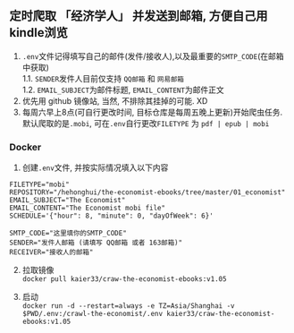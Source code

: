 ## 定时爬取 「经济学人」 并发送到邮箱, 方便自己用kindle浏览

1. `.env`文件记得填写自己的邮件(发件/接收人),以及最重要的`SMTP_CODE`(在邮箱中获取)  
  1.1. `SENDER`发件人目前仅支持 `QQ邮箱` 和 `网易邮箱`  
  1.2. `EMAIL_SUBJECT`为邮件标题, `EMAIL_CONTENT`为邮件正文
2. 优先用 github 镜像站, 当然, 不排除其挂掉的可能. XD
3. 每周六早上8点(可自行更改时间, 目标仓库是每周五晚上更新)开始爬虫任务. 默认爬取的是`.mobi`, 可在`.env`自行更改`FILETYPE` 为 `pdf | epub | mobi `


### Docker

1. 创建`.env`文件, 并按实际情况填入以下内容

```
FILETYPE="mobi"
REPOSITORY="/hehonghui/the-economist-ebooks/tree/master/01_economist"
EMAIL_SUBJECT="The Economist"
EMAIL_CONTENT="The Economist mobi file"
SCHEDULE='{"hour": 8, "minute": 0, "dayOfWeek": 6}'

SMTP_CODE="这里填你的SMTP_CODE"
SENDER="发件人邮箱 (请填写 QQ邮箱 或者 163邮箱)"
RECEIVER="接收人的邮箱"
```  

2. 拉取镜像  
`docker pull kaier33/craw-the-economist-ebooks:v1.05`

3. 启动  
`docker run -d --restart=always -e TZ=Asia/Shanghai -v $PWD/.env:/crawl-the-economist/.env kaier33/craw-the-economist-ebooks:v1.05`
